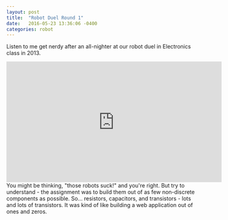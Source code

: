 ```yaml
---
layout: post
title:  "Robot Duel Round 1"
date:   2016-05-23 13:36:06 -0400
categories: robot
---
```

Listen to me get nerdy after an all-nighter at our robot duel in Electronics class in 2013.
<iframe width="560" height="315" src="https://www.youtube.com/embed/5qnGDAHMPkQ" frameborder="0" allowfullscreen></iframe>
You might be thinking, "those robots suck!" and you're right. But try to understand - the assignment was to build them out of as few non-discrete components as possible. So... resistors, capacitors, and transistors - lots and lots of transistors. It was kind of like building a web application out of ones and zeros. 
